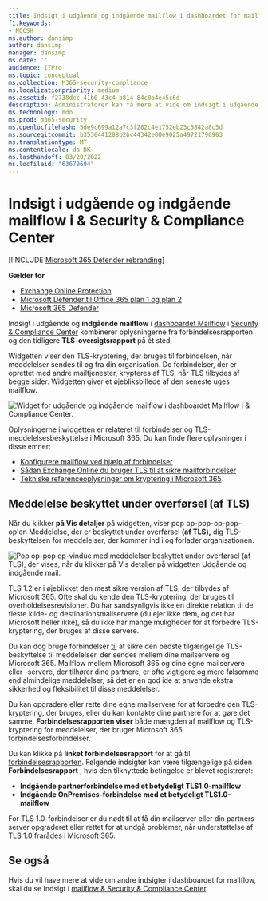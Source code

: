 ```yaml
---
title: Indsigt i udgående og indgående mailflow i dashboardet for mailflow
f1.keywords:
- NOCSH
ms.author: dansimp
author: dansimp
manager: dansimp
ms.date: ''
audience: ITPro
ms.topic: conceptual
ms.collection: M365-security-compliance
ms.localizationpriority: medium
ms.assetid: f2738dec-41b0-43c4-b814-84c0a4e45c6d
description: Administratorer kan få mere at vide om indsigt i udgående og indgående mailflow i dashboardet for mailflow i Security & Compliance Center.
ms.technology: mdo
ms.prod: m365-security
ms.openlocfilehash: 5de9c699a12a7c3f282c4e1752eb23c5842a8c5d
ms.sourcegitcommit: b3530441288b2bc44342e00e9025a49721796903
ms.translationtype: MT
ms.contentlocale: da-DK
ms.lasthandoff: 03/20/2022
ms.locfileid: "63679604"
---
```

# <a name="outbound-and-inbound-mail-flow-insight-in-the-security--compliance-center"></a>Indsigt i udgående og indgående mailflow i & Security & Compliance Center

[!INCLUDE [Microsoft 365 Defender rebranding](../includes/microsoft-defender-for-office.md)]

**Gælder for**
- [Exchange Online Protection](exchange-online-protection-overview.md)
- [Microsoft Defender til Office 365 plan 1 og plan 2](defender-for-office-365.md)
- [Microsoft 365 Defender](../defender/microsoft-365-defender.md)

Indsigt i udgående og **indgående mailflow** i [dashboardet Mailflow](mail-flow-insights-v2.md) i [Security & Compliance Center](https://protection.office.com) kombinerer oplysningerne fra forbindelsesrapporten og den tidligere **TLS-oversigtsrapport** på ét sted.[](view-mail-flow-reports.md#connector-report)

Widgetten viser den TLS-kryptering, der bruges til forbindelsen, når meddelelser sendes til og fra din organisation. De forbindelser, der er oprettet med andre mailtjenester, krypteres af TLS, når TLS tilbydes af begge sider. Widgetten giver et øjebliksbillede af den seneste uges mailflow.

![Widget for udgående og indgående mailflow i dashboardet Mailflow i & Compliance Center.](../../media/mfi-outbound-and-inbound-mail-flow-report-widget.png)

Oplysningerne i widgetten er relateret til forbindelser og TLS-meddelelsesbeskyttelse i Microsoft 365. Du kan finde flere oplysninger i disse emner:

- [Konfigurere mailflow ved hjælp af forbindelser](/exchange/mail-flow-best-practices/use-connectors-to-configure-mail-flow/use-connectors-to-configure-mail-flow)
- [Sådan Exchange Online du bruger TLS til at sikre mailforbindelser](../../compliance/exchange-online-uses-tls-to-secure-email-connections.md)
- [Tekniske referenceoplysninger om kryptering i Microsoft 365](../../compliance/technical-reference-details-about-encryption.md)

## <a name="message-protected-in-transit-by-tls"></a>Meddelelse beskyttet under overførsel (af TLS)

Når du klikker **på Vis detaljer** på widgetten, viser pop op-pop-op-pop-op'en Meddelelse, der er beskyttet under overførsel **(af TLS),** dig TLS-beskyttelsen for meddelelser, der kommer ind i og forlader organisationen.

![Pop op-pop op-vindue med meddelelser beskyttet under overførsel (af TLS), der vises, når du klikker på Vis detaljer på widgetten Udgående og indgående mail.](../../media/mfi-outbound-and-inbound-mail-flow-report-details.png)

TLS 1.2 er i øjeblikket den mest sikre version af TLS, der tilbydes af Microsoft 365. Ofte skal du kende den TLS-kryptering, der bruges til overholdelsesrevisioner. Du har sandsynligvis ikke en direkte relation til de fleste kilde- og destinationsmailservere (du ejer ikke dem, og det har Microsoft heller ikke), så du ikke har mange muligheder for at forbedre TLS-kryptering, der bruges af disse servere.

Du kan dog bruge forbindelser [til](/exchange/mail-flow-best-practices/use-connectors-to-configure-mail-flow/use-connectors-to-configure-mail-flow) at sikre den bedste tilgængelige TLS-beskyttelse til meddelelser, der sendes mellem dine mailservere og Microsoft 365. Mailflow mellem Microsoft 365 og dine egne mailservere eller -servere, der tilhører dine partnere, er ofte vigtigere og mere følsomme end almindelige meddelelser, så det er en god ide at anvende ekstra sikkerhed og fleksibilitet til disse meddelelser.

Du kan opgradere eller rette dine egne mailservere for at forbedre den TLS-kryptering, der bruges, eller du kan kontakte dine partnere for at gøre det samme. **Forbindelsesrapporten viser** både mængden af mailflow og TLS-kryptering for meddelelser, der bruger Microsoft 365 forbindelsesforbindelser.

Du kan klikke på **linket forbindelsesrapport** for at gå til [forbindelsesrapporten](view-mail-flow-reports.md#connector-report). Følgende indsigter kan være tilgængelige på siden **Forbindelsesrapport** , hvis den tilknyttede betingelse er blevet registreret:

- **Indgående partnerforbindelse med et betydeligt TLS1.0-mailflow**
- **Indgående OnPremises-forbindelse med et betydeligt TLS1.0-mailflow**

For TLS 1.0-forbindelser er du nødt til at få din mailserver eller din partners server opgraderet eller rettet for at undgå problemer, når understøttelse af TLS 1.0 frarådes i Microsoft 365.

## <a name="see-also"></a>Se også

Hvis du vil have mere at vide om andre indsigter i dashboardet for mailflow, skal du se Indsigt i [mailflow & Security & Compliance Center](mail-flow-insights-v2.md).